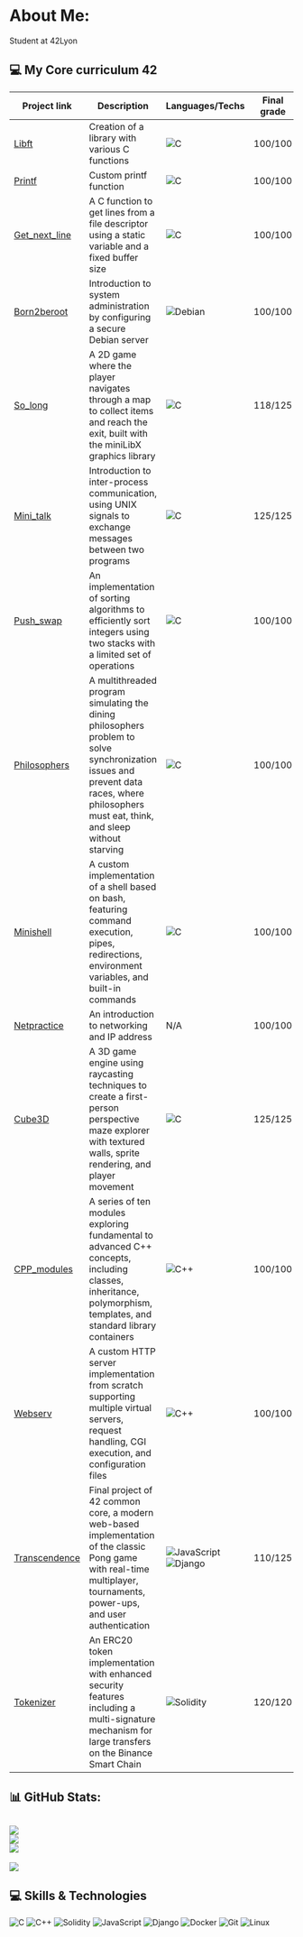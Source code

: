 # About Me:

Student at 42Lyon

## 💻 My Core curriculum 42

| Project link | Description | Languages/Techs | Final grade |
|-------------|-------------|----------------|------------|
| [Libft](https://github.com/bobby2fois/libft) | Creation of a library with various C functions | ![C](https://img.shields.io/badge/c-%2300599C.svg?style=for-the-badge&logo=c&logoColor=white) | 100/100 |
| [Printf](https://github.com/bobby2fois/printf) | Custom printf function | ![C](https://img.shields.io/badge/c-%2300599C.svg?style=for-the-badge&logo=c&logoColor=white) | 100/100 |
| [Get_next_line](https://github.com/bobby2fois/GNL) | A C function to get lines from a file descriptor using a static variable and a fixed buffer size | ![C](https://img.shields.io/badge/c-%2300599C.svg?style=for-the-badge&logo=c&logoColor=white) | 100/100 |
| [Born2beroot](https://github.com/bobby2fois) | Introduction to system administration by configuring a secure Debian server | ![Debian](https://img.shields.io/badge/Debian-D70A53?style=for-the-badge&logo=debian&logoColor=white) | 100/100 |
| [So_long](https://github.com/bobby2fois/so_long) | A 2D game where the player navigates through a map to collect items and reach the exit, built with the miniLibX graphics library | ![C](https://img.shields.io/badge/c-%2300599C.svg?style=for-the-badge&logo=c&logoColor=white) | 118/125 |
| [Mini_talk](https://github.com/bobby2fois/minitalk) | Introduction to inter-process communication, using UNIX signals to exchange messages between two programs | ![C](https://img.shields.io/badge/c-%2300599C.svg?style=for-the-badge&logo=c&logoColor=white) | 125/125 |
| [Push_swap](https://github.com/bobby2fois/push-swap) | An implementation of sorting algorithms to efficiently sort integers using two stacks with a limited set of operations | ![C](https://img.shields.io/badge/c-%2300599C.svg?style=for-the-badge&logo=c&logoColor=white) | 100/100 |
| [Philosophers](https://github.com/bobby2fois/philosophers) | A multithreaded program simulating the dining philosophers problem to solve synchronization issues and prevent data races, where philosophers must eat, think, and sleep without starving | ![C](https://img.shields.io/badge/c-%2300599C.svg?style=for-the-badge&logo=c&logoColor=white) | 100/100 |
| [Minishell](https://github.com/bobby2fois/minishell) | A custom implementation of a shell based on bash, featuring command execution, pipes, redirections, environment variables, and built-in commands | ![C](https://img.shields.io/badge/c-%2300599C.svg?style=for-the-badge&logo=c&logoColor=white) | 100/100 |
| [Netpractice](https://github.com/bobby2fois) | An introduction to networking and IP address | N/A | 100/100 |
| [Cube3D](https://github.com/bobby2fois/cub3d) | A 3D game engine using raycasting techniques to create a first-person perspective maze explorer with textured walls, sprite rendering, and player movement | ![C](https://img.shields.io/badge/c-%2300599C.svg?style=for-the-badge&logo=c&logoColor=white) | 125/125 |
| [CPP_modules](https://github.com/bobby2fois/cpp-modules) | A series of ten modules exploring fundamental to advanced C++ concepts, including classes, inheritance, polymorphism, templates, and standard library containers | ![C++](https://img.shields.io/badge/c++-%2300599C.svg?style=for-the-badge&logo=c%2B%2B&logoColor=white) | 100/100 |
| [Webserv](https://github.com/bobby2fois/webserv) | A custom HTTP server implementation from scratch supporting multiple virtual servers, request handling, CGI execution, and configuration files | ![C++](https://img.shields.io/badge/c++-%2300599C.svg?style=for-the-badge&logo=c%2B%2B&logoColor=white) | 100/100 |
| [Transcendence](https://github.com/bobby2fois/transcendence) | Final project of 42 common core, a modern web-based implementation of the classic Pong game with real-time multiplayer, tournaments, power-ups, and user authentication | ![JavaScript](https://img.shields.io/badge/javascript-%23323330.svg?style=for-the-badge&logo=javascript&logoColor=%23F7DF1E) ![Django](https://img.shields.io/badge/django-%23092E20.svg?style=for-the-badge&logo=django&logoColor=white) | 110/125 |
| [Tokenizer](https://github.com/bobby2fois/tokenizer) | An ERC20 token implementation with enhanced security features including a multi-signature mechanism for large transfers on the Binance Smart Chain | ![Solidity](https://img.shields.io/badge/Solidity-%23363636.svg?style=for-the-badge&logo=solidity&logoColor=white) | 120/120 |

## 📊 GitHub Stats:

![](https://github-readme-stats.vercel.app/api?username=bobby2fois&theme=dark&hide_border=false&include_all_commits=true&count_private=true)<br/>
![](https://github-readme-streak-stats.herokuapp.com/?user=bobby2fois&theme=dark&hide_border=false)<br/>
![](https://github-readme-stats.vercel.app/api/top-langs/?username=bobby2fois&theme=dark&hide_border=false&include_all_commits=true&count_private=true&layout=compact)
---
[![](https://visitcount.itsvg.in/api?id=yourusername&icon=0&color=0)](https://visitcount.itsvg.in)
## 💻 Skills & Technologies

![C](https://img.shields.io/badge/c-%2300599C.svg?style=for-the-badge&logo=c&logoColor=white)
![C++](https://img.shields.io/badge/c++-%2300599C.svg?style=for-the-badge&logo=c%2B%2B&logoColor=white)
![Solidity](https://img.shields.io/badge/Solidity-%23363636.svg?style=for-the-badge&logo=solidity&logoColor=white)
![JavaScript](https://img.shields.io/badge/javascript-%23323330.svg?style=for-the-badge&logo=javascript&logoColor=%23F7DF1E)
![Django](https://img.shields.io/badge/django-%23092E20.svg?style=for-the-badge&logo=django&logoColor=white)
![Docker](https://img.shields.io/badge/docker-%230db7ed.svg?style=for-the-badge&logo=docker&logoColor=white)
![Git](https://img.shields.io/badge/git-%23F05033.svg?style=for-the-badge&logo=git&logoColor=white)
![Linux](https://img.shields.io/badge/Linux-FCC624?style=for-the-badge&logo=linux&logoColor=black)
